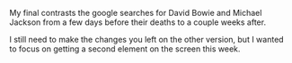 My final contrasts the google searches for David Bowie and Michael Jackson from a few days before their deaths to a couple weeks after.

I still need to make the changes you left on the other version, but I wanted to focus on getting a second element on the screen this week. 
